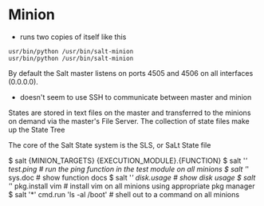 # Minion

- runs two copies of itself like this

```
usr/bin/python /usr/bin/salt-minion
usr/bin/python /usr/bin/salt-minion

```

By default the Salt master listens on ports 4505 and 4506 on all interfaces
(0.0.0.0).

- doesn't seem to use SSH to communicate between master and minion

States are stored in text files on the master and transferred to the minions on
demand via the master's File Server. The collection of state files make up the
State Tree

The core of the Salt State system is the SLS, or SaLt State file

$ salt {MINION_TARGETS} {EXECUTION_MODULE}.{FUNCTION} $ salt '_' test.ping # run
the ping function in the test module on all minions $ salt '_' sys.doc # show
function docs $ salt '_' disk.usage # show disk usage $ salt '_' pkg.install
vim # install vim on all minions using appropriate pkg manager $ salt '\*'
cmd.run 'ls -al /boot' # shell out to a command on all minions
